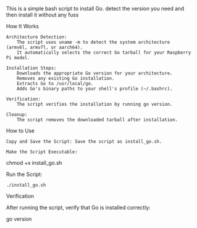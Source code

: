 This is a simple bash script to install Go. detect the version you need and then install it without any fuss

How It Works

    Architecture Detection:
        The script uses uname -m to detect the system architecture (armv6l, armv7l, or aarch64).
        It automatically selects the correct Go tarball for your Raspberry Pi model.

    Installation Steps:
        Downloads the appropriate Go version for your architecture.
        Removes any existing Go installation.
        Extracts Go to /usr/local/go.
        Adds Go's binary paths to your shell's profile (~/.bashrc).

    Verification:
        The script verifies the installation by running go version.

    Cleanup:
        The script removes the downloaded tarball after installation.

How to Use

    Copy and Save the Script: Save the script as install_go.sh.

    Make the Script Executable:

chmod +x install_go.sh

Run the Script:

    ./install_go.sh

Verification

After running the script, verify that Go is installed correctly:

go version
